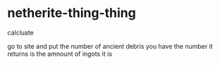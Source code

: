 # netherite-thing-thing
calcluate


go to site and put the number of ancient debris you have the number it returns is the amnount of ingots it is
